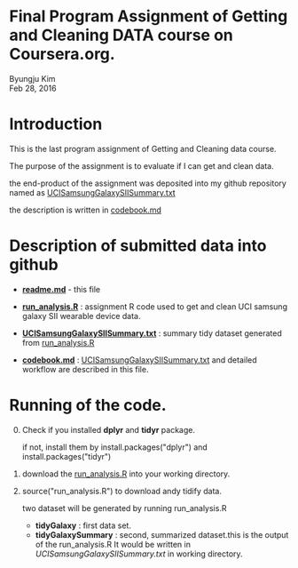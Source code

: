 # Final Program Assignment of Getting and Cleaning DATA course on Coursera.org.
Byungju Kim  
Feb 28, 2016  

# Introduction

This is the last program assignment of Getting and Cleaning data course.

The purpose of the assignment is to evaluate if I can get and clean data.

the end-product of the assignment was deposited into my github repository named as [UCISamsungGalaxySIISummary.txt](https://github.com/airbj31/GetAndCleanData/blob/master/UCISamsungGalaxySIISummary.txt)

the description is written in [codebook.md](https://github.com/airbj31/GetAndCleanData/blob/master/codebook.md)

# Description of submitted data into github

- **[readme.md](https://github.com/airbj31/GetAndCleanData/blob/master/README.md)** - this file

- **[run_analysis.R](https://github.com/airbj31/GetAndCleanData/blob/master/analysis.R)** : assignment R code used to get and clean UCI samsung galaxy SII wearable device data.

- **[UCISamsungGalaxySIISummary.txt](https://github.com/airbj31/GetAndCleanData/blob/master/UCISamsungGalaxySIISummary.txt)** : summary tidy dataset generated from [run_analysis.R](https://github.com/airbj31/GetAndCleanData/blob/master/analysis.R)

- **[codebook.md](https://github.com/airbj31/GetAndCleanData/blob/master/codebook.md)** : [UCISamsungGalaxySIISummary.txt](https://github.com/airbj31/GetAndCleanData/blob/master/UCISamsungGalaxySIISummary.txt) and detailed workflow are described in this file.

# Running of the code.

0. Check if you installed **dplyr** and **tidyr** package. 

    if not, install them by install.packages("dplyr") and install.packages("tidyr")

1. download the [run_analysis.R](https://github.com/airbj31/GetAndCleanData/blob/master/analysis.R) into your working directory.

2. source("run_analysis.R") to download andy tidify data.

   two dataset will be generated by running run_analysis.R
   
   - **tidyGalaxy** : first data set.
   - **tidyGalaxySummary** : second, summarized dataset.this is the output of the run_analysis.R It would be written in *UCISamsungGalaxySIISummary.txt* in working directory. 
